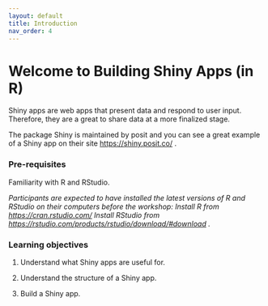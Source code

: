 ```yaml
---
layout: default
title: Introduction
nav_order: 4
---
```


# Welcome to Building Shiny Apps (in R)

Shiny apps are web apps that present data and respond to user input. Therefore, they are a great to share data at a more finalized stage.

The package Shiny is maintained by posit and you can see a great example of a Shiny app on their site <https://shiny.posit.co/> .

### Pre-requisites

Familiarity with R and RStudio.

*Participants are expected to have installed the latest versions of R and RStudio on their computers before the workshop: Install R from <https://cran.rstudio.com/> Install RStudio from <https://rstudio.com/products/rstudio/download/#download> .*

### Learning objectives

1.   Understand what Shiny apps are useful for.

2.  Understand the structure of a Shiny app.

3.  Build a Shiny app.
